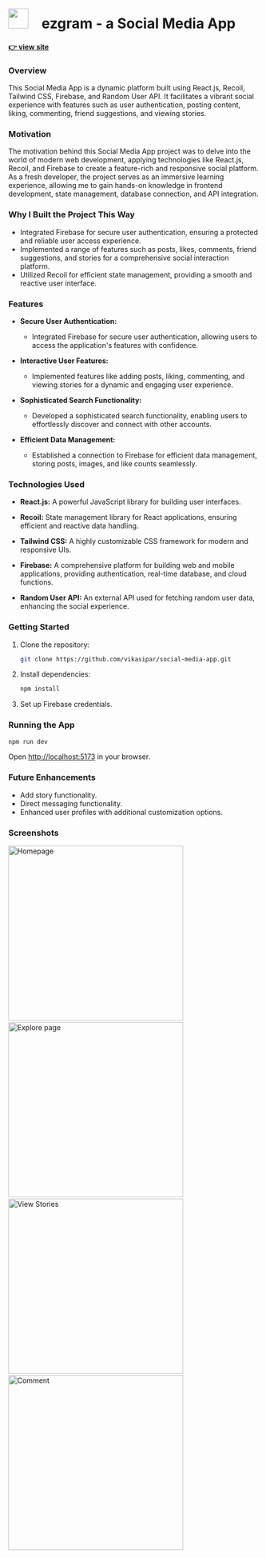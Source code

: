 # <img src="https://cdn-icons-png.flaticon.com/512/1617/1617193.png" width="40">  &nbsp;&nbsp; ezgram - a Social Media App
#### [ 👉 view site](https://ezgram.vercel.app/)
### Overview
This Social Media App is a dynamic platform built using React.js, Recoil, Tailwind CSS, Firebase, and Random User API. It facilitates a vibrant social experience with features such as user authentication, posting content, liking, commenting, friend suggestions, and viewing stories.

### Motivation

The motivation behind this Social Media App project was to delve into the world of modern web development, applying technologies like React.js, Recoil, and Firebase to create a feature-rich and responsive social platform. As a fresh developer, the project serves as an immersive learning experience, allowing me to gain hands-on knowledge in frontend development, state management, database connection, and API integration.

### Why I Built the Project This Way
- Integrated Firebase for secure user authentication, ensuring a protected and reliable user access experience.
- Implemented a range of features such as posts, likes, comments, friend suggestions, and stories for a comprehensive social interaction platform.
- Utilized Recoil for efficient state management, providing a smooth and reactive user interface.

### Features

- **Secure User Authentication:**
  - Integrated Firebase for secure user authentication, allowing users to access the application's features with confidence.

- **Interactive User Features:**
  - Implemented features like adding posts, liking, commenting, and viewing stories for a dynamic and engaging user experience.

- **Sophisticated Search Functionality:**
  - Developed a sophisticated search functionality, enabling users to effortlessly discover and connect with other accounts.

- **Efficient Data Management:**
  - Established a connection to Firebase for efficient data management, storing posts, images, and like counts seamlessly.

### Technologies Used

- **React.js:** A powerful JavaScript library for building user interfaces.
  
- **Recoil:** State management library for React applications, ensuring efficient and reactive data handling.
  
- **Tailwind CSS:** A highly customizable CSS framework for modern and responsive UIs.
  
- **Firebase:** A comprehensive platform for building web and mobile applications, providing authentication, real-time database, and cloud functions.
  
- **Random User API:** An external API used for fetching random user data, enhancing the social experience.

### Getting Started
1. Clone the repository:
   ```bash
   git clone https://github.com/vikasipar/social-media-app.git
   ```
2. Install dependencies:
   ```bash
   npm install
   ```
3. Set up Firebase credentials.

### Running the App
```bash
npm run dev
```
Open [http://localhost:5173](http://localhost:5173) in your browser.

### Future Enhancements
- Add story functionality.
- Direct messaging functionality.
- Enhanced user profiles with additional customization options.

### Screenshots
<img src="https://github.com/vikasipar/social-media-app/assets/98696526/c2685f2f-f73c-458b-96f6-51afb95d997c" width="350" title="Home Page" alt="Homepage"> &nbsp;&nbsp; 
<img src="https://github.com/vikasipar/social-media-app/assets/98696526/64768522-d094-46e4-9ee9-bdb908f5639a" width="350" title="Explore Page" alt="Explore page"> &nbsp;&nbsp; 
<img src="https://github.com/vikasipar/social-media-app/assets/98696526/6a4bfcdb-90bc-4fbe-a6f5-a20aa2dd2abc" width="350" title="View Stories" alt="View Stories"> &nbsp;&nbsp; 
<img src="https://github.com/vikasipar/social-media-app/assets/98696526/7cfd3132-6686-4009-a02e-b7f6b6f0c9cc" width="350" title="Comment" alt="Comment">


